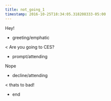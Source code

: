 ```yaml
---
title: not_going_1
timestamp: 2016-10-25T18:34:05.318208333-05:00
---
```


Hey!
* greeting/emphatic

< Are you going to CES?
* prompt/attending

Nope
* decline/attending

< thats to bad!
* end
